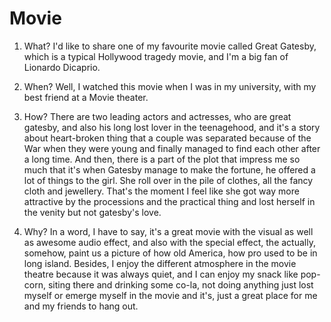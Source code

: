 Movie
=====

1. What?
I'd like to share one of my favourite movie called Great Gatesby, which is a typical Hollywood tragedy movie, and I'm a big fan of Lionardo Dicaprio. 

2. When?
Well, I watched this movie when I was in my university, with my best friend at a Movie theater. 

3. How?
There are two leading actors and actresses, who are great gatesby, and also his long lost lover in the teenagehood, and it's a story about heart-broken thing that a couple was separated because of the War when they were young and finally managed to find each other after a long time. And then, there is a part of the plot that impress me so much that it's when Gatesby manage to make the fortune, he offered a lot of things to the girl. She roll over in the pile of clothes, all the fancy cloth and jewellery. That's the moment I feel like she got way more attractive by the processions and the practical thing and lost herself in the venity but not gatesby's love. 

4. Why?
In a word, I have to say, it's a great movie with the visual as well as awesome audio effect, and also with the special effect, the actually, somehow, paint us a picture of how old America, how pro used to be in long island. Besides, I enjoy the different atmosphere in the movie theatre because it was always quiet, and I can enjoy my snack like pop-corn, siting there and drinking some co-la, not doing anything just lost myself or emerge myself in the movie and it's, just a great place for me and my friends to hang out.
